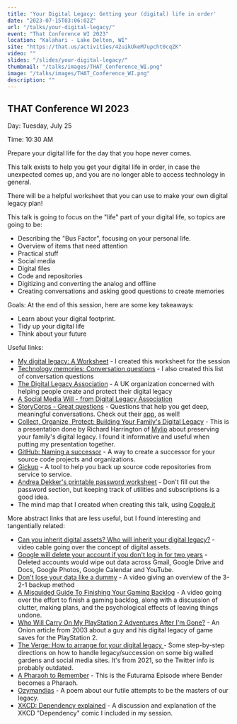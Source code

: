 ```yaml
---
title: 'Your Digital Legacy: Getting your (digital) life in order'
date: "2023-07-15T03:06:02Z"
url: "/talks/your-digital-legacy/"
event: "That Conference WI 2023"
location: "Kalahari - Lake Delton, WI"
site: "https://that.us/activities/42uikUkeM7upcht0cqZK"
video: ""
slides: "/slides/your-digital-legacy/"
thumbnail: "/talks/images/THAT_Conference_WI.png"
image: "/talks/images/THAT_Conference_WI.png"
description: ""
---
```


## THAT Conference WI 2023

Day: Tuesday, July 25   

Time: 10:30 AM  

Prepare your digital life for the day that you hope never comes.

This talk exists to help you get your digital life in order, in case the unexpected comes up, and you are no longer able to access technology in general.

There will be a helpful worksheet that you can use to make your own digital legacy plan!

This talk is going to focus on the "life" part of your digital life, so topics are going to be:
- Describing the "Bus Factor", focusing on your personal life.
- Overview of items that need attention
- Practical stuff
- Social media
- Digital files
- Code and repositories
- Digitizing and converting the analog and offline
- Creating conversations and asking good questions to create memories

Goals:
At the end of this session, here are some key takeaways:
* Learn about your digital footprint.
* Tidy up your digital life
* Think about your future

Useful links:

* [My digital legacy: A Worksheet](/talks/docs/MyDigitalLegacy-Worksheet.pdf) - I created this worksheet for the session 
* [Technology memories: Conversation questions](/talks/docs/Questions-to-help-you-share-tech-memories.pdf) - I also created this list of conversation questions
* [The Digital Legacy Association](https://digitallegacyassociation.org/) - A UK organization concerned with helping people create and protect their digital legacy
* [A Social Media Will - from Digital Legacy Association]()
* [StoryCorps - Great questions](https://storycorps.org/participate/great-questions/) - Questions that help you get deep, meaningful conversations.  Check out their [app](https://storycorps.org/participate/storycorps-app/), as well!
* [Collect, Organize, Protect: Building Your Family's Digital Legacy](https://youtu.be/sZQ6dwjT8YE) - This is a presentation done by Richard Harrington of [Mylio](https://mylio.com/) about preserving your family's digital legacy.  I found it informative and useful when putting my presentation together.
* [GitHub: Naming a successor](https://docs.github.com/en/account-and-profile/setting-up-and-managing-your-personal-account-on-github/managing-access-to-your-personal-repositories/maintaining-ownership-continuity-of-your-personal-accounts-repositories) - A way to create a successor for your source code projects and organizations.
* [Gickup](https://github.com/cooperspencer/gickup) - A tool to help you back up source code repositories from service to service.
* [Andrea Dekker's printable password worksheet](https://andreadekker.com/free-printable-password-worksheet/) - Don't fill out the password section, but keeping track of utilities and subscriptions is a good idea.
* The mind map that I created when creating this talk, using [Coggle.it](https://coggle.it/diagram/ZIvQGnXRJ1sQmE0B/t/your-digital-legacy)


More abstract links that are less useful, but I found interesting and tangentially related:
* [Can you inherit digital assets? Who will inherit your digital legacy?](https://youtu.be/yWKyWLvKJwA) - video cable going over the concept of digital assets.
* [Google will delete your account if you don't log in for two years](https://www.npr.org/2023/05/17/1176602395/google-deleting-accounts) - Deleted accounts would wipe out data across Gmail, Google Drive and Docs, Google Photos, Google Calendar and YouTube.
* [Don't lose your data like a dummy](https://youtu.be/RB4kwfY2w7A) - A video giving an overview of the 3-2-1 backup method
* [A Misguided Guide To Finishing Your Gaming Backlog](https://youtu.be/nkgAlnDIPMU) - A video going over the effort to finish a gaming backlog, along with a discussion of clutter, making plans, and the psychological effects of leaving things undone.
* [Who Will Carry On My PlayStation 2 Adventures After I'm Gone?](https://www.theonion.com/who-will-carry-on-my-playstation-2-adventures-after-im-1819583995) - An Onion article from 2003 about a guy and his digital legacy of game saves for the PlayStation 2.
* [The Verge: How to arrange for your digital legacy ](https://www.theverge.com/22812264/digital-legacy-death-estate-google-apple-how-to) - Some step-by-step directions on how to handle legacy/succession on some big walled gardens and social media sites.  It's from 2021, so the Twitter info is probably outdated.
* [A Pharaoh to Remember](https://en.wikipedia.org/wiki/A_Pharaoh_to_Remember) - This is the Futurama Episode where Bender becomes a Pharaoh.
* [Ozymandias](https://www.poetryfoundation.org/poems/46565/ozymandias) - A poem about our futile attempts to be the masters of our legacy.
* [XKCD: Dependency explained](https://www.explainxkcd.com/wiki/index.php/2347:_Dependency) - A discussion and explanation of the XKCD "Dependency" comic I included in my session.